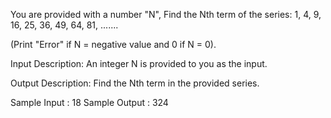 You are provided with a number "N", Find the Nth term of the series: 1, 4, 9, 16, 25, 36, 49, 64, 81, .......

(Print "Error" if N = negative value and 0 if N = 0).

Input Description:
An integer N is provided to you as the input.

Output Description:
Find the Nth term in the provided series.

Sample Input :
18
Sample Output :
324
